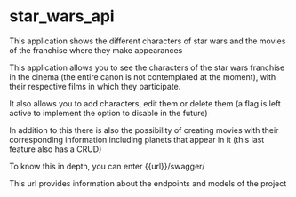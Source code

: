 # star_wars_api
This application shows the different characters of star wars and the movies of the franchise where they make appearances


This application allows you to see the characters of the star wars franchise in the cinema (the entire canon is not contemplated at the moment), with their respective films in which they participate.

It also allows you to add characters, edit them or delete them (a flag is left active to implement the option to disable in the future)

In addition to this there is also the possibility of creating movies with their corresponding information including planets that appear in it (this last feature also has a CRUD)

To know this in depth, you can enter {{url}}/swagger/

This url provides information about the endpoints and models of the project